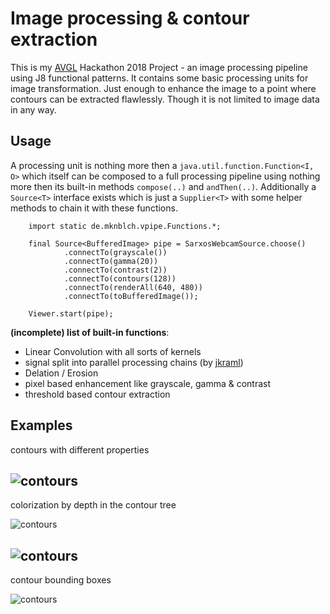 # Image processing & contour extraction

This is my [AVGL](https://www.avantgarde-labs.de) Hackathon 2018 Project - an image processing pipeline using J8 functional patterns.
It contains some basic processing units for image transformation. Just enough to enhance the image to a
point where contours can be extracted flawlessly. Though it is not limited to image data in any way. 

## Usage

A processing unit is nothing more then a `java.util.function.Function<I, O>` which itself can be composed
to a full processing pipeline using nothing more then its built-in methods `compose(..)` and `andThen(..)`.
Additionally a `Source<T>` interface exists which is just a `Supplier<T>` with some helper methods to chain 
it with these functions. 

```
    import static de.mknblch.vpipe.Functions.*;

    final Source<BufferedImage> pipe = SarxosWebcamSource.choose()
            .connectTo(grayscale())
            .connectTo(gamma(20))
            .connectTo(contrast(2))
            .connectTo(contours(128))
            .connectTo(renderAll(640, 480))
            .connectTo(toBufferedImage());

    Viewer.start(pipe);
```

**(incomplete) list of built-in functions**:

- Linear Convolution with all sorts of kernels
- signal split into parallel processing chains (by [jkraml](https://github.com/jkraml)) 
- Delation / Erosion
- pixel based enhancement like grayscale, gamma & contrast
- threshold based contour extraction

## Examples

contours with different properties

![contours](https://mknblch.github.io/videopipe/fiducial2.png)
---

colorization by depth in the contour tree

![contours](https://mknblch.github.io/videopipe/fiducial.png)

![contours](https://mknblch.github.io/videopipe/fiducial4.png)
---

contour bounding boxes

![contours](https://mknblch.github.io/videopipe/fiducial3.png)